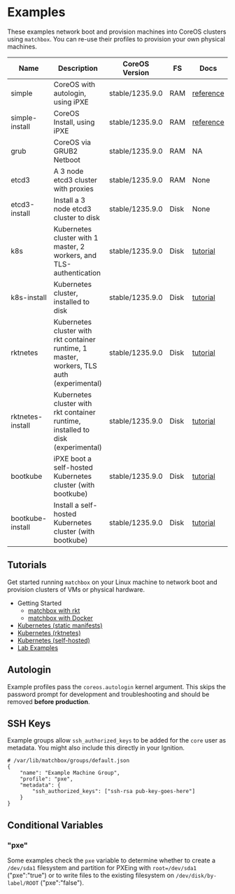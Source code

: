 
# Examples

These examples network boot and provision machines into CoreOS clusters using `matchbox`. You can re-use their profiles to provision your own physical machines.

| Name       | Description | CoreOS Version | FS | Docs | 
|------------|-------------|----------------|----|-----------|
| simple | CoreOS with autologin, using iPXE | stable/1235.9.0 | RAM | [reference](https://coreos.com/os/docs/latest/booting-with-ipxe.html) |
| simple-install | CoreOS Install, using iPXE | stable/1235.9.0 | RAM | [reference](https://coreos.com/os/docs/latest/booting-with-ipxe.html) |
| grub | CoreOS via GRUB2 Netboot | stable/1235.9.0 | RAM | NA |
| etcd3 | A 3 node etcd3 cluster with proxies | stable/1235.9.0 | RAM | None |
| etcd3-install | Install a 3 node etcd3 cluster to disk | stable/1235.9.0 | Disk | None |
| k8s | Kubernetes cluster with 1 master, 2 workers, and TLS-authentication | stable/1235.9.0 | Disk | [tutorial](../Documentation/kubernetes.md) |
| k8s-install | Kubernetes cluster, installed to disk | stable/1235.9.0 | Disk | [tutorial](../Documentation/kubernetes.md) |
| rktnetes | Kubernetes cluster with rkt container runtime, 1 master, workers, TLS auth (experimental) | stable/1235.9.0 | Disk | [tutorial](../Documentation/rktnetes.md) |
| rktnetes-install | Kubernetes cluster with rkt container runtime, installed to disk (experimental) | stable/1235.9.0 | Disk | [tutorial](../Documentation/rktnetes.md) |
| bootkube | iPXE boot a self-hosted Kubernetes cluster (with bootkube) | stable/1235.9.0 | Disk | [tutorial](../Documentation/bootkube.md) |
| bootkube-install | Install a self-hosted Kubernetes cluster (with bootkube) | stable/1235.9.0 | Disk | [tutorial](../Documentation/bootkube.md) |

## Tutorials

Get started running `matchbox` on your Linux machine to network boot and provision clusters of VMs or physical hardware.

* Getting Started
	* [matchbox with rkt](../Documentation/getting-started-rkt.md)
	* [matchbox with Docker](../Documentation/getting-started-docker.md)
* [Kubernetes (static manifests)](../Documentation/kubernetes.md)
* [Kubernetes (rktnetes)](../Documentation/rktnetes.md)
* [Kubernetes (self-hosted)](../Documentation/bootkube.md)
* [Lab Examples](https://github.com/dghubble/metal)

## Autologin

Example profiles pass the `coreos.autologin` kernel argument. This skips the password prompt for development and troubleshooting and should be removed **before production**.

## SSH Keys

Example groups allow `ssh_authorized_keys` to be added for the `core` user as metadata. You might also include this directly in your Ignition.

    # /var/lib/matchbox/groups/default.json
    {
        "name": "Example Machine Group",
        "profile": "pxe",
        "metadata": {
            "ssh_authorized_keys": ["ssh-rsa pub-key-goes-here"]
        }
    }

## Conditional Variables

### "pxe"

Some examples check the `pxe` variable to determine whether to create a `/dev/sda1` filesystem and partition for PXEing with `root=/dev/sda1` ("pxe":"true") or to write files to the existing filesystem on `/dev/disk/by-label/ROOT` ("pxe":"false").
